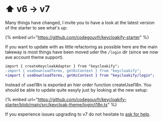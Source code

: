 # ⬆ v6 -> v7

Many things have changed, I invite you to have a look at the latest version of the starter to see what's up: &#x20;

{% embed url="https://github.com/codegouvfr/keycloakify-starter" %}

If you want to update with as little refactoring as possible here are the main takeway is most things have been moved uder the `/login` dir (since we now ave account theme support).

```diff
import { createKeycloakAdapter } from "keycloakify";
-import { useDownloadTerms, getKcContext } from "keycloakify";
+import { useDownloadTerms, getKcContext } from "keycloakify/login";
```

Instead of useI18n is exported an hier order function createUseI18n. You should be able to update quite easyly just by looking at the new setup:

{% embed url="https://github.com/codegouvfr/keycloakify-starter/blob/main/src/keycloak-theme/login/i18n.ts" %}

If you experience issues upgrading to v7 do not hesitate to [ask for help](https://github.com/InseeFrLab/keycloakify/discussions).
